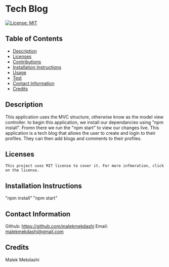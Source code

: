 # Tech Blog

  [![License: MIT](https://img.shields.io/badge/License-MIT-yellow.svg)](https://opensource.org/licenses/MIT)
  
  ## Table of Contents
  * [Description](#description)
  * [Licenses](#licenses)
  * [Contributions](#contributions)
  * [Installation Instructions](#installation)
  * [Usage](#usage)
  * [Test](#test)
  * [Contact Information](#Contact-Information)
  * [Credits](#credits)
  
  ## Description
  This application uses the MVC structure, otherwise know as the model view controller. to begin this application, we install our dependancies using "npm install". Fromn there we run the "npm start" to view our changes live. This application is a tech blog that allows the user to create and login to their profiles. They can then add blogs and comments to their profiles. 
  
  ## Licenses
    This project uses MIT license to cover it. For more infmoration, click on the license.

  

  ## Installation Instructions
"npm install"
"npm start"

  ## Contact Information
  Github: https://github.com/malekmekdashi
  Email: malekmekdashi@gmail.com

  ## Credits
  Malek Mekdashi

